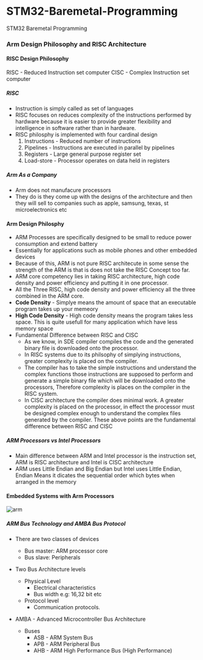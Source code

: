 # STM32-Baremetal-Programming
STM32 Baremetal Programming 







### Arm Design Philosophy and RISC Architecture

#### RISC Design Philosophy

RISC - Reduced Instruction set computer
CISC - Complex Instruction set computer
 
##### RISC
- Instruction is simply called as set of languages
- RISC focuses on reduces complexity of the instructions performed by hardware because it is easier to provide greater flexibility and intelligence in software rather than in hardware.
- RISC philosphy is implemented with four cardinal design
  1. Instructions - Reduced number of instructions
  2. Pipelines - Instructions are executed in parallel by pipelines
  3. Registers - Large general purpose register set
  4. Load-store - Processor operates on data held in registers

##### Arm As a Company
- Arm does not manufacure processors
- They do is they come up with the designs of the architecture and then they will sell to companies such as apple, samsung, texas, st microelectronics etc



#### Arm Design Philosphy

- ARM Processes are specifically designed to be small to reduce power consumption and extend battery
- Essentially for applications such as mobile phones and other embedded devices
-  Because of this, ARM is not pure RISC architecute in some sense the strength of the ARM is that is does not take the RISC Concept too far.
-  ARM core competency lies in taking RISC architecture, high code density and power efficiency and putting it in one processor.
-  All the Three RISC, high code density and power efficiency all the three combined in the ARM core.
-  **Code Density** - Simplye means the amount of space that an executable program takes up your memeory
-  **High Code Density** - High code density means the program takes less space. This is quite usefull for many application which have less memory space
- Fundamental Difference between RISC and CISC
  - As we know, in SDE compiler compiles the code and the generated binary file is downloaded onto the processor.
  - In RISC systems due to its philsophy of simplying instructions, greater complexity is placed on the compiler.
  - The compiler has to take the simple instructions and understand the complex functions those instructions are supposed to perform and generate a simple binary file which will be downloaded onto the processors, Therefore complexity is places on the compiler in the RISC system.
  - In CISC architecture the compiler does minimal work. A greater complexity is placed on the processor, in effect the processor must be designed complex enough to understand the complex files generated by the compiler. These above points are the fundamental difference between RISC and CISC



##### ARM Processors vs Intel Processors

- Main difference between ARM and Intel processor is the instruction set, ARM is RISC architecture and Intel is CISC architecture
- ARM uses Little Endian and Big Endian but Intel uses Little Endian, Endian Means it dicates the sequential order which bytes when arranged in the memory


#### Embedded Systems with Arm Processors

![arm](https://user-images.githubusercontent.com/84496147/165334717-1b196a6a-db6c-4b72-af1b-b7132cb13474.PNG)



##### ARM Bus Technology and AMBA Bus Protocol

- There are two classes of devices
  - Bus master: ARM processor core
  - Bus slave: Peripherals

- Two Bus Architecture levels
  - Physical Level
    - Electrical characteristics
    - Bus width e.g: 16,32 bit etc
  - Protocol level
    - Communication protocols.

- AMBA - Advanced Microcontroller Bus Architecture
  - Buses
    - ASB - ARM System Bus
    - APB - ARM Peripheral Bus
    - AHB - ARM High Performance Bus (High Performance) 


